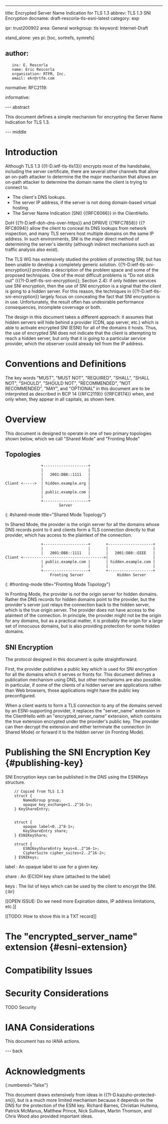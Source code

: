 ---
title: Encrypted Server Name Indication for TLS 1.3
abbrev: TLS 1.3 SNI Encryption
docname: draft-rescorla-tls-esni-latest
category: exp

ipr: trust200902
area: General
workgroup: tls
keyword: Internet-Draft

stand_alone: yes
pi: [toc, sortrefs, symrefs]

author:
 -
       ins: E. Rescorla
       name: Eric Rescorla
       organization: RTFM, Inc.
       email: ekr@rtfm.com

normative:
  RFC2119:

informative:



--- abstract

This document defines a simple mechanism for encrypting the
Server Name Indication for TLS 1.3.

--- middle

# Introduction

Although TLS 1.3 {{!I-D.ietf-tls-tls13}} encrypts most of the
handshake, including the server certificate, there are several other
channels that allow an on-path attacker to determine the the major
mechanism that allows an on-path attacker to determine the domain
name the client is trying to connect to.

* The client's DNS lookups.
* The server IP address, if the server is not doing domain-based
  virtual hosting.
* The Server Name Indication (SNI) {{!RFC6066}} in the ClientHello.

DoH {{?I-D.ietf-doh-dns-over-https}} and DPRIVE {{?RFC7858}} {{?RFC8094}}
allow the client to conceal its DNS lookups from network inspection,
and many TLS servers host multiple domains on the same IP address.
In such environments, SNI is the major direct method of determining
the server's identity (although indirect mechanisms such as traffic
analysis also exist).

The TLS WG has extensively studied the problem of protecting SNI, but
has been unable to develop a completely generic
solution. {{?I-D.ietf-tls-sni-encryption}} provides a description
of the problem space and some of the proposed techniques. One of the
most difficult problems is "Do not stick out"
({{?I-D.ietf-tls-sni-encryption}}; Section 2.4): if only hidden
services use SNI encryption, then the use of SNI encryption is a
signal that the client is going to a hidden server. For this reason,
the techniques in {{?I-D.ietf-tls-sni-encryption}} largely focus on
concealing the fact that SNI encryption is in use. Unfortunately,
the result often has undesirable performance consequences, incomplete
covervage or both.

The design in this document takes a different approach: it assumes
that hidden servers will hide behind a provider (CDN, app server,
etc.) which is able to activate encrypted SNI (ESNI) for all of the domains
it hosts. Thus, the use of encrypted SNI does not indicate that the
client is attempting to reach a hidden server, but only that it is
going to a particular service provider, which the observer could
already tell from the IP address.


# Conventions and Definitions

The key words "MUST", "MUST NOT", "REQUIRED", "SHALL", "SHALL NOT", "SHOULD",
"SHOULD NOT", "RECOMMENDED", "NOT RECOMMENDED", "MAY", and "OPTIONAL" in this
document are to be interpreted as described in BCP 14 {{RFC2119}} {{!RFC8174}}
when, and only when, they appear in all capitals, as shown here.


# Overview

This document is designed to operate in one of two primary topologies
shown below, which we call "Shared Mode" and "Fronting Mode"

## Topologies

~~~~
                +--------------------+
                |                    |
                |   2001:DB8::1111   |
                |                    |
Client <----->  | hidden.example.org |
                |                    |
                | public.example.com |
                |                    |
                +--------------------+
                        Server
~~~~
{: #shared-mode title="Shared Mode Topology"}

In Shared Mode, the provider is the origin server for all the domains
whose DNS records point to it and clients form a TLS connection directly
to that provider, which has access to the plaintext of the connection.

~~~~
                +--------------------+       +--------------------+
                |                    |       |                    |
                |   2001:DB8::1111   |       |   2001:DB8::EEEE   |
Client <------------------------------------>|                    |
                | public.example.com |       | hidden.example.com |
                |                    |       |                    |
                +--------------------+       +--------------------+
                    Fronting Server               Hidden Server
~~~~
{: #fronting-mode title="Fronting Mode Topology"}

In Fronting Mode, the provider is *not* the origin server for hidden
domains. Rather the DNS records for hidden domains point to the provider,
but the provider's server just relays the connection back to the
hidden server, which is the true origin server. The provider does
not have access to the plaintext of the connection. In principle,
the provider might not be the origin for any domains, but as
a practical matter, it is probably the origin for a large set of
innocuous domains, but is also providing protection for some hidden
domains.


## SNI Encryption

The protocol designed in this document is quite straightforward.

First, the provider publishes a public key which is used for SNI encryption
for all the domains which it serves or fronts for. This document
defines a publication mechanism using DNS, but other mechanisms
are also possible. In particular, if some of the clients of
a hidden server are applications rather than Web browsers, those
applications might have the public key preconfigured.

When a client wants to form a TLS connection to any of the domains
served by an ESNI-supporting provider, it replaces the
"server_name" extension in the ClientHello with an "encrypted_server_name"
extension, which contains the true extension encrypted under the
provider's public key. The provider can then decrypt the extension
and either terminate the connection (in Shared Mode) or forward
it to the hidden server (in Fronting Mode).


# Publishing the SNI Encryption Key {#publishing-key}


SNI Encryption keys can be published in the DNS using the ESNIKeys
structure.

~~~~
    // Copied from TLS 1.3
    struct {
        NamedGroup group;
        opaque key_exchange<1..2^16-1>;
    } KeyShareEntry;


    struct {
        opaque label<0..2^8-1>;
        KeyShareEntry share;
    } ESNIKeyShare;

    struct {
        ESNIKeyShareEntry keys<4..2^16-1>;
        CipherSuite cipher_suites<2..2^16-2>;
    } ESNIKeys;
~~~~

label
: An opaque label to use for a given key.

share
: An (EC)DH key share (attached to the label)

keys
: The list of keys which can be used by the client to encrypt the SNI.
{:br}

[[OPEN ISSUE: Do we need more Expiration dates, IP address limitations, etc.]]

[[TODO: How to shove this in a TXT record]]


# The "encrypted_server_name" extension {#esni-extension}

# Compatibility Issues


# Security Considerations

TODO Security


# IANA Considerations

This document has no IANA actions.



--- back

# Acknowledgments
{:numbered="false"}

This document draws extensively from ideas in {{?I-D.kazuho-protected-sni}}, but
is a much more limited mechanism because it depends on the DNS for the
protection of the ESNI key. Richard Barnes, Christian Huitema, Patrick McManus,
Matthew Prince, Nick Sullivan, Martin Thomson, and Chris Wood also provided
important ideas.


